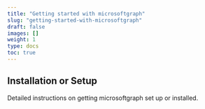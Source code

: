 ```yaml
---
title: "Getting started with microsoftgraph"
slug: "getting-started-with-microsoftgraph"
draft: false
images: []
weight: 1
type: docs
toc: true
---
```


## Installation or Setup
Detailed instructions on getting microsoftgraph set up or installed.

